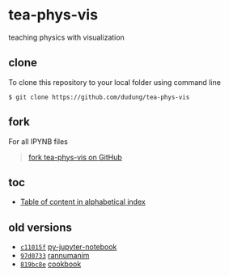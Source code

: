 # tea-phys-vis
teaching physics with visualization


## clone
To clone this repository to your local folder using command line

```
$ git clone https://github.com/dudung/tea-phys-vis
```


## fork
For all IPYNB files
  
> [fork tea-phys-vis on GitHub](https://github.com/dudung/tea-phys-vis/fork)


## toc
+ [Table of content in alphabetical index]()


## old versions
+ [`c11015f`](https://github.com/dudung/tea-phys-vis/tree/c11015f20e164305efff90148f61dd5d2ab3ec21) [py-jupyter-notebook](py-jupyter-notebook/README.md)
+ [`97d0733`](https://github.com/dudung/rannumanim/tree/97d0733f15ba2e4fad7b7c1ac2b45525fd64cdae) [rannumanim](https://github.com/dudung/rannumanim)
+ [`819bc8e`](https://github.com/dudung/cookbook/tree/de7704c72cd1faa7ba8a477b118c4c4cc6a8097d/notebook) [cookbook](https://github.com/dudung/cookbook)
